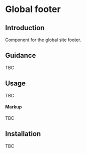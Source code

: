 # Global footer

## Introduction

Component for the global site footer.

## Guidance

TBC

## Usage

TBC

#### Markup

TBC

## Installation

TBC
